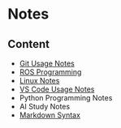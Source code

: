 # Notes

## Content

- [Git Usage Notes](Git_Usage_Note.md) 
- [ROS Programming](ROS_Programming.md)
- [Linux Notes](linux_notes.md) 
- [VS Code Usage Notes](vscode_usage.md)
- Python Programming Notes
- AI Study Notes
- [Markdown Syntax](syntax.md)
